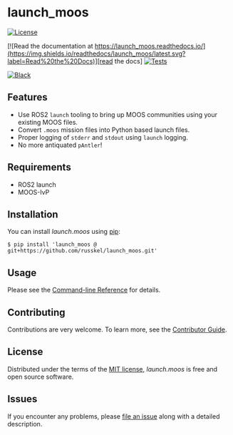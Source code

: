 # launch_moos

[![License](https://img.shields.io/pypi/l/launch_moos)][license]

[![Read the documentation at https://launch_moos.readthedocs.io/](https://img.shields.io/readthedocs/launch_moos/latest.svg?label=Read%20the%20Docs)][read the docs]
[![Tests](https://github.com/russkel/launch_moos/workflows/Tests/badge.svg)][tests]

[![Black](https://img.shields.io/badge/code%20style-black-000000.svg)][black]

[read the docs]: https://launch_moos.readthedocs.io/
[tests]: https://github.com/russkel/launch_moos/actions?workflow=Tests
[black]: https://github.com/psf/black

## Features

- Use ROS2 `launch` tooling to bring up MOOS communities using your existing MOOS files.
- Convert `.moos` mission files into Python based launch files.
- Proper logging of `stderr` and `stdout` using `launch` logging.
- No more antiquated `pAntler`!

## Requirements

- ROS2 launch
- MOOS-IvP

## Installation

You can install _launch.moos_ using [pip]:

```console
$ pip install 'launch_moos @ git+https://github.com/russkel/launch_moos.git'
```

## Usage

Please see the [Command-line Reference] for details.

## Contributing

Contributions are very welcome.
To learn more, see the [Contributor Guide].

## License

Distributed under the terms of the [MIT license][license],
_launch.moos_ is free and open source software.

## Issues

If you encounter any problems,
please [file an issue] along with a detailed description.

[file an issue]: https://github.com/russkel/launch_moos/issues
[pip]: https://pip.pypa.io/

<!-- github-only -->

[license]: https://github.com/russkel/launch_moos/blob/main/LICENSE
[contributor guide]: https://github.com/russkel/launch_moos/blob/main/CONTRIBUTING.md
[command-line reference]: https://launch_moos.readthedocs.io/en/latest/usage.html
